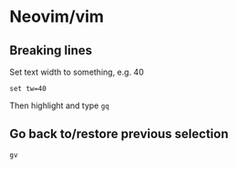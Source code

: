 # Neovim/vim

## Breaking lines

Set text width to something, e.g. 40
```
set tw=40
```

Then highlight and type `gq`

## Go back to/restore previous selection

`gv`
